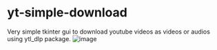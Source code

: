 # yt-simple-download
Very simple tkinter gui to download youtube videos as videos or audios using ytl_dlp package.
![image](https://user-images.githubusercontent.com/90620708/163199530-38dfecf0-d6d8-4cbd-89bd-3cd390c19339.png)
